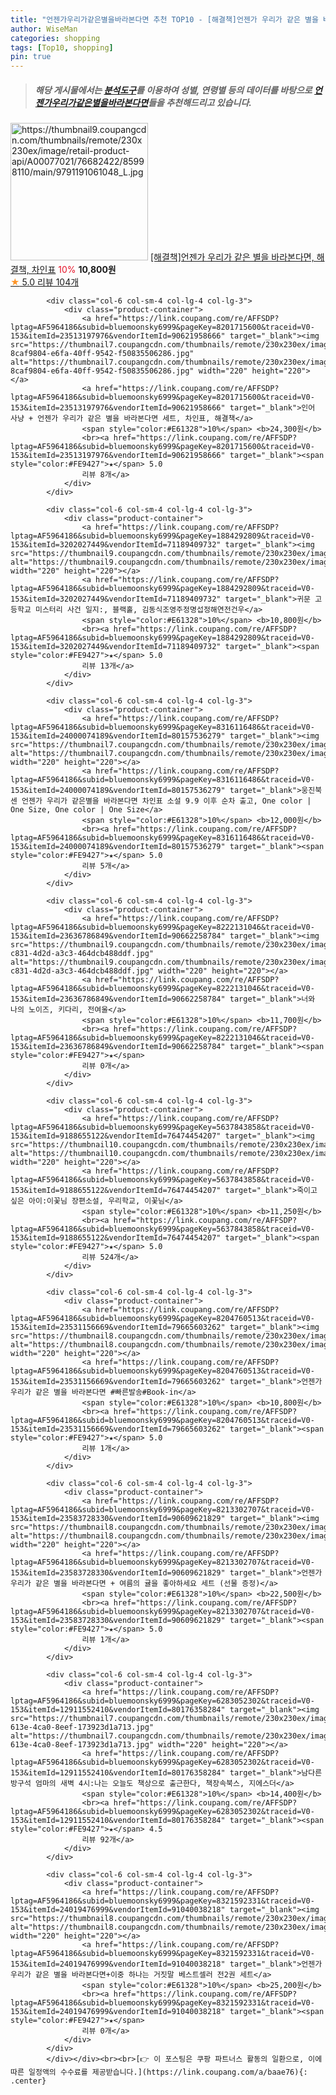 ```yaml
---
title: "언젠가우리가같은별을바라본다면 추천 TOP10 - [해결책]언젠가 우리가 같은 별을 바라본다면, 해결책, 차인표"
author: WiseMan
categories: shopping
tags: [Top10, shopping]
pin: true
---
```


> ##### 해당 게시물에서는 [**분석도구**](https://itemscout.io/)를 이용하여 **성별**, **연령별** 등의 데이터를 바탕으로 [**언젠가우리가같은별을바라본다면**](https://link.coupang.com/a/baae76)들을 추천해드리고 있습니다.
<div class="container"><div class="row">
            <div class="col-6 col-sm-4 col-lg-4 col-lg-3">
                <div class="product-container">
                    <a href="https://link.coupang.com/re/AFFSDP?lptag=AF5964186&subid=bluemoonsky6999&pageKey=6247784427&traceid=V0-153&itemId=12647237439&vendorItemId=79914671576" target="_blank"><img src="https://thumbnail9.coupangcdn.com/thumbnails/remote/230x230ex/image/retail-product-api/A00077021/76682422/85998110/main/9791191061048_L.jpg" alt="https://thumbnail9.coupangcdn.com/thumbnails/remote/230x230ex/image/retail-product-api/A00077021/76682422/85998110/main/9791191061048_L.jpg" width="220" height="220"></a>
                    <a href="https://link.coupang.com/re/AFFSDP?lptag=AF5964186&subid=bluemoonsky6999&pageKey=6247784427&traceid=V0-153&itemId=12647237439&vendorItemId=79914671576" target="_blank">[해결책]언젠가 우리가 같은 별을 바라본다면, 해결책, 차인표</a>
                    <span style="color:#E61328">10%</span> <b>10,800원</b>
                    <br><a href="https://link.coupang.com/re/AFFSDP?lptag=AF5964186&subid=bluemoonsky6999&pageKey=6247784427&traceid=V0-153&itemId=12647237439&vendorItemId=79914671576" target="_blank"><span style="color:#FE9427">★</span> 5.0
                    리뷰 104개</a>
                </div>
            </div>
            
            <div class="col-6 col-sm-4 col-lg-4 col-lg-3">
                <div class="product-container">
                    <a href="https://link.coupang.com/re/AFFSDP?lptag=AF5964186&subid=bluemoonsky6999&pageKey=8201715600&traceid=V0-153&itemId=23513197976&vendorItemId=90621958666" target="_blank"><img src="https://thumbnail7.coupangcdn.com/thumbnails/remote/230x230ex/image/retail/images/8987304118460-8caf9804-e6fa-40ff-9542-f50835506286.jpg" alt="https://thumbnail7.coupangcdn.com/thumbnails/remote/230x230ex/image/retail/images/8987304118460-8caf9804-e6fa-40ff-9542-f50835506286.jpg" width="220" height="220"></a>
                    <a href="https://link.coupang.com/re/AFFSDP?lptag=AF5964186&subid=bluemoonsky6999&pageKey=8201715600&traceid=V0-153&itemId=23513197976&vendorItemId=90621958666" target="_blank">인어 사냥 + 언젠가 우리가 같은 별을 바라본다면 세트, 차인표, 해결책</a>
                    <span style="color:#E61328">10%</span> <b>24,300원</b>
                    <br><a href="https://link.coupang.com/re/AFFSDP?lptag=AF5964186&subid=bluemoonsky6999&pageKey=8201715600&traceid=V0-153&itemId=23513197976&vendorItemId=90621958666" target="_blank"><span style="color:#FE9427">★</span> 5.0
                    리뷰 8개</a>
                </div>
            </div>
            
            <div class="col-6 col-sm-4 col-lg-4 col-lg-3">
                <div class="product-container">
                    <a href="https://link.coupang.com/re/AFFSDP?lptag=AF5964186&subid=bluemoonsky6999&pageKey=1884292809&traceid=V0-153&itemId=3202027449&vendorItemId=71189409732" target="_blank"><img src="https://thumbnail9.coupangcdn.com/thumbnails/remote/230x230ex/image/vendor_inventory/5e86/44f313100d0dc321a5cd882e1c8c7067c7335244e326a3c8d6386db4c02b.jpg" alt="https://thumbnail9.coupangcdn.com/thumbnails/remote/230x230ex/image/vendor_inventory/5e86/44f313100d0dc321a5cd882e1c8c7067c7335244e326a3c8d6386db4c02b.jpg" width="220" height="220"></a>
                    <a href="https://link.coupang.com/re/AFFSDP?lptag=AF5964186&subid=bluemoonsky6999&pageKey=1884292809&traceid=V0-153&itemId=3202027449&vendorItemId=71189409732" target="_blank">귀문 고등학교 미스터리 사건 일지:, 블랙홀, 김동식조영주정명섭정해연전건우</a>
                    <span style="color:#E61328">10%</span> <b>10,800원</b>
                    <br><a href="https://link.coupang.com/re/AFFSDP?lptag=AF5964186&subid=bluemoonsky6999&pageKey=1884292809&traceid=V0-153&itemId=3202027449&vendorItemId=71189409732" target="_blank"><span style="color:#FE9427">★</span> 5.0
                    리뷰 13개</a>
                </div>
            </div>
            
            <div class="col-6 col-sm-4 col-lg-4 col-lg-3">
                <div class="product-container">
                    <a href="https://link.coupang.com/re/AFFSDP?lptag=AF5964186&subid=bluemoonsky6999&pageKey=8316116486&traceid=V0-153&itemId=24000074189&vendorItemId=80157536279" target="_blank"><img src="https://thumbnail7.coupangcdn.com/thumbnails/remote/230x230ex/image/vendor_inventory/d0a5/2c69db73cc52bacc279492ede089d1828cc6529c695c534c401aafe6077a.jpg" alt="https://thumbnail7.coupangcdn.com/thumbnails/remote/230x230ex/image/vendor_inventory/d0a5/2c69db73cc52bacc279492ede089d1828cc6529c695c534c401aafe6077a.jpg" width="220" height="220"></a>
                    <a href="https://link.coupang.com/re/AFFSDP?lptag=AF5964186&subid=bluemoonsky6999&pageKey=8316116486&traceid=V0-153&itemId=24000074189&vendorItemId=80157536279" target="_blank">웅진북센 언젠가 우리가 같은별을 바라본다면 차인표 소설 9.9 이후 순차 출고, One color | One Size, One color | One Size</a>
                    <span style="color:#E61328">10%</span> <b>12,000원</b>
                    <br><a href="https://link.coupang.com/re/AFFSDP?lptag=AF5964186&subid=bluemoonsky6999&pageKey=8316116486&traceid=V0-153&itemId=24000074189&vendorItemId=80157536279" target="_blank"><span style="color:#FE9427">★</span> 5.0
                    리뷰 5개</a>
                </div>
            </div>
            
            <div class="col-6 col-sm-4 col-lg-4 col-lg-3">
                <div class="product-container">
                    <a href="https://link.coupang.com/re/AFFSDP?lptag=AF5964186&subid=bluemoonsky6999&pageKey=8222131046&traceid=V0-153&itemId=23636786849&vendorItemId=90662258784" target="_blank"><img src="https://thumbnail9.coupangcdn.com/thumbnails/remote/230x230ex/image/retail/images/2024/07/11/10/2/0f2ced88-c831-4d2d-a3c3-464dcb488ddf.jpg" alt="https://thumbnail9.coupangcdn.com/thumbnails/remote/230x230ex/image/retail/images/2024/07/11/10/2/0f2ced88-c831-4d2d-a3c3-464dcb488ddf.jpg" width="220" height="220"></a>
                    <a href="https://link.coupang.com/re/AFFSDP?lptag=AF5964186&subid=bluemoonsky6999&pageKey=8222131046&traceid=V0-153&itemId=23636786849&vendorItemId=90662258784" target="_blank">너와 나의 노이즈, 키다리, 전여울</a>
                    <span style="color:#E61328">10%</span> <b>11,700원</b>
                    <br><a href="https://link.coupang.com/re/AFFSDP?lptag=AF5964186&subid=bluemoonsky6999&pageKey=8222131046&traceid=V0-153&itemId=23636786849&vendorItemId=90662258784" target="_blank"><span style="color:#FE9427">★</span> 
                    리뷰 0개</a>
                </div>
            </div>
            
            <div class="col-6 col-sm-4 col-lg-4 col-lg-3">
                <div class="product-container">
                    <a href="https://link.coupang.com/re/AFFSDP?lptag=AF5964186&subid=bluemoonsky6999&pageKey=5637843858&traceid=V0-153&itemId=9188655122&vendorItemId=76474454207" target="_blank"><img src="https://thumbnail10.coupangcdn.com/thumbnails/remote/230x230ex/image/rs_quotation_api/47ydfgou/91d06956101c4f10aa1364f8469be83c.jpg" alt="https://thumbnail10.coupangcdn.com/thumbnails/remote/230x230ex/image/rs_quotation_api/47ydfgou/91d06956101c4f10aa1364f8469be83c.jpg" width="220" height="220"></a>
                    <a href="https://link.coupang.com/re/AFFSDP?lptag=AF5964186&subid=bluemoonsky6999&pageKey=5637843858&traceid=V0-153&itemId=9188655122&vendorItemId=76474454207" target="_blank">죽이고 싶은 아이:이꽃님 장편소설, 우리학교, 이꽃님</a>
                    <span style="color:#E61328">10%</span> <b>11,250원</b>
                    <br><a href="https://link.coupang.com/re/AFFSDP?lptag=AF5964186&subid=bluemoonsky6999&pageKey=5637843858&traceid=V0-153&itemId=9188655122&vendorItemId=76474454207" target="_blank"><span style="color:#FE9427">★</span> 5.0
                    리뷰 524개</a>
                </div>
            </div>
            
            <div class="col-6 col-sm-4 col-lg-4 col-lg-3">
                <div class="product-container">
                    <a href="https://link.coupang.com/re/AFFSDP?lptag=AF5964186&subid=bluemoonsky6999&pageKey=8204760513&traceid=V0-153&itemId=23531156669&vendorItemId=79665603262" target="_blank"><img src="https://thumbnail8.coupangcdn.com/thumbnails/remote/230x230ex/image/vendor_inventory/c035/1c155fdc0ca7d14013a2fa484513d2271fe469a0ddd7652c286fa9a61e68.png" alt="https://thumbnail8.coupangcdn.com/thumbnails/remote/230x230ex/image/vendor_inventory/c035/1c155fdc0ca7d14013a2fa484513d2271fe469a0ddd7652c286fa9a61e68.png" width="220" height="220"></a>
                    <a href="https://link.coupang.com/re/AFFSDP?lptag=AF5964186&subid=bluemoonsky6999&pageKey=8204760513&traceid=V0-153&itemId=23531156669&vendorItemId=79665603262" target="_blank">언젠가 우리가 같은 별을 바라본다면 #빠른발송#Book-in</a>
                    <span style="color:#E61328">10%</span> <b>10,800원</b>
                    <br><a href="https://link.coupang.com/re/AFFSDP?lptag=AF5964186&subid=bluemoonsky6999&pageKey=8204760513&traceid=V0-153&itemId=23531156669&vendorItemId=79665603262" target="_blank"><span style="color:#FE9427">★</span> 5.0
                    리뷰 1개</a>
                </div>
            </div>
            
            <div class="col-6 col-sm-4 col-lg-4 col-lg-3">
                <div class="product-container">
                    <a href="https://link.coupang.com/re/AFFSDP?lptag=AF5964186&subid=bluemoonsky6999&pageKey=8213302707&traceid=V0-153&itemId=23583728330&vendorItemId=90609621829" target="_blank"><img src="https://thumbnail8.coupangcdn.com/thumbnails/remote/230x230ex/image/vendor_inventory/e212/dc9af59adc63ac21a137c7df88833f062de88b9173ac759f6e970b825b4f.jpg" alt="https://thumbnail8.coupangcdn.com/thumbnails/remote/230x230ex/image/vendor_inventory/e212/dc9af59adc63ac21a137c7df88833f062de88b9173ac759f6e970b825b4f.jpg" width="220" height="220"></a>
                    <a href="https://link.coupang.com/re/AFFSDP?lptag=AF5964186&subid=bluemoonsky6999&pageKey=8213302707&traceid=V0-153&itemId=23583728330&vendorItemId=90609621829" target="_blank">언젠가 우리가 같은 별을 바라본다면 + 여름의 귤을 좋아하세요 세트 (선물 증정)</a>
                    <span style="color:#E61328">10%</span> <b>22,500원</b>
                    <br><a href="https://link.coupang.com/re/AFFSDP?lptag=AF5964186&subid=bluemoonsky6999&pageKey=8213302707&traceid=V0-153&itemId=23583728330&vendorItemId=90609621829" target="_blank"><span style="color:#FE9427">★</span> 5.0
                    리뷰 1개</a>
                </div>
            </div>
            
            <div class="col-6 col-sm-4 col-lg-4 col-lg-3">
                <div class="product-container">
                    <a href="https://link.coupang.com/re/AFFSDP?lptag=AF5964186&subid=bluemoonsky6999&pageKey=6283052302&traceid=V0-153&itemId=12911552410&vendorItemId=80176358284" target="_blank"><img src="https://thumbnail7.coupangcdn.com/thumbnails/remote/230x230ex/image/retail/images/2022/01/12/10/4/1561619a-613e-4ca0-8eef-173923d1a713.jpg" alt="https://thumbnail7.coupangcdn.com/thumbnails/remote/230x230ex/image/retail/images/2022/01/12/10/4/1561619a-613e-4ca0-8eef-173923d1a713.jpg" width="220" height="220"></a>
                    <a href="https://link.coupang.com/re/AFFSDP?lptag=AF5964186&subid=bluemoonsky6999&pageKey=6283052302&traceid=V0-153&itemId=12911552410&vendorItemId=80176358284" target="_blank">남다른 방구석 엄마의 새벽 4시:나는 오늘도 책상으로 출근한다, 책장속북스, 지에스더</a>
                    <span style="color:#E61328">10%</span> <b>14,400원</b>
                    <br><a href="https://link.coupang.com/re/AFFSDP?lptag=AF5964186&subid=bluemoonsky6999&pageKey=6283052302&traceid=V0-153&itemId=12911552410&vendorItemId=80176358284" target="_blank"><span style="color:#FE9427">★</span> 4.5
                    리뷰 92개</a>
                </div>
            </div>
            
            <div class="col-6 col-sm-4 col-lg-4 col-lg-3">
                <div class="product-container">
                    <a href="https://link.coupang.com/re/AFFSDP?lptag=AF5964186&subid=bluemoonsky6999&pageKey=8321592331&traceid=V0-153&itemId=24019476999&vendorItemId=91040038218" target="_blank"><img src="https://thumbnail8.coupangcdn.com/thumbnails/remote/230x230ex/image/vendor_inventory/bc18/e1f5f6487a013138b64a3ff7127a8fc7f82a321cfbe38ff88896145d49a5.jpg" alt="https://thumbnail8.coupangcdn.com/thumbnails/remote/230x230ex/image/vendor_inventory/bc18/e1f5f6487a013138b64a3ff7127a8fc7f82a321cfbe38ff88896145d49a5.jpg" width="220" height="220"></a>
                    <a href="https://link.coupang.com/re/AFFSDP?lptag=AF5964186&subid=bluemoonsky6999&pageKey=8321592331&traceid=V0-153&itemId=24019476999&vendorItemId=91040038218" target="_blank">언젠가 우리가 같은 별을 바라본다면+이중 하나는 거짓말 베스트셀러 전2권 세트</a>
                    <span style="color:#E61328">10%</span> <b>25,200원</b>
                    <br><a href="https://link.coupang.com/re/AFFSDP?lptag=AF5964186&subid=bluemoonsky6999&pageKey=8321592331&traceid=V0-153&itemId=24019476999&vendorItemId=91040038218" target="_blank"><span style="color:#FE9427">★</span> 
                    리뷰 0개</a>
                </div>
            </div>
            </div></div><br><br>[👉 이 포스팅은 쿠팡 파트너스 활동의 일환으로, 이에 따른 일정액의 수수료를 제공받습니다.](https://link.coupang.com/a/baae76){: .center}